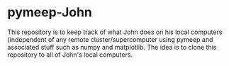 # pymeep-John
This repository is to keep track of what John does on his local computers (independent of any remote cluster/supercomputer using pymeep and associated stuff such as numpy and matplotlib.  The idea is to clone this repository to all of John's local computers.
